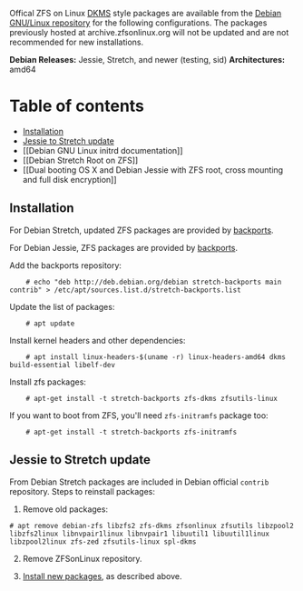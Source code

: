 Offical ZFS on Linux [DKMS][dkms] style packages are available from the [Debian GNU/Linux repository](https://tracker.debian.org/pkg/zfs-linux) for the following configurations.  The packages previously hosted at archive.zfsonlinux.org will not be updated and are not recommended for new installations.

**Debian Releases:** Jessie, Stretch, and newer (testing, sid)
**Architectures:** amd64

# Table of contents
- [Installation](#installation)
- [Jessie to Stretch update](#jessie-to-stretch-update)
- [[Debian GNU Linux initrd documentation]]
- [[Debian Stretch Root on ZFS]]
- [[Dual booting OS X and Debian Jessie with ZFS root, cross mounting and full disk encryption]]

## Installation
For Debian Stretch, updated ZFS packages are provided by [backports](https://backports.debian.org/Instructions/).

For Debian Jessie, ZFS packages are provided by [backports](https://backports.debian.org/Instructions/).

Add the backports repository:

        # echo "deb http://deb.debian.org/debian stretch-backports main contrib" > /etc/apt/sources.list.d/stretch-backports.list

Update the list of packages:

        # apt update

Install kernel headers and other dependencies:

        # apt install linux-headers-$(uname -r) linux-headers-amd64 dkms build-essential libelf-dev

Install zfs packages:

        # apt-get install -t stretch-backports zfs-dkms zfsutils-linux

If you want to boot from ZFS, you'll need `zfs-initramfs` package too:

        # apt-get install -t stretch-backports zfs-initramfs

[dkms]: https://en.wikipedia.org/wiki/Dynamic_Kernel_Module_Support
[debian-announce]: https://lists.debian.org/debian-devel-announce/2015/04/msg00006.html
[debian-itp]: https://bugs.debian.org/cgi-bin/bugreport.cgi?bug=686447

## Jessie to Stretch update
From Debian Stretch packages are included in Debian official `contrib` repository. Steps to reinstall packages:

1) Remove old packages:
```
# apt remove debian-zfs libzfs2 zfs-dkms zfsonlinux zfsutils libzpool2 libzfs2linux libnvpair1linux libnvpair1 libuutil1 libuutil1linux  libzpool2linux zfs-zed zfsutils-linux spl-dkms
```
2) Remove ZFSonLinux repository.

3) [Install new packages](#installation), as described above.
